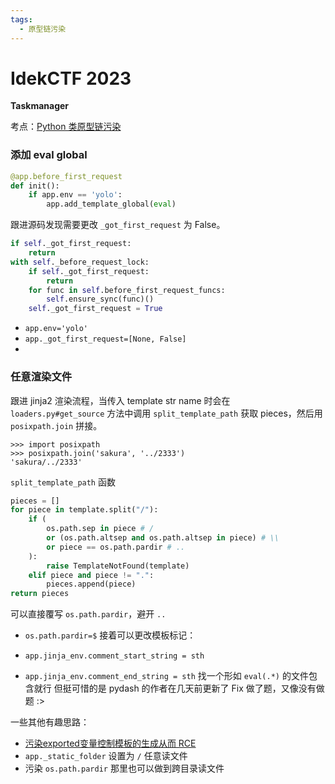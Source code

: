 ```yaml
---
tags: 
  - 原型链污染
---
```


# IdekCTF 2023

**Taskmanager**

考点：[Python 类原型链污染](../keypoint/python-proto.md)

### 添加 eval global
```python
@app.before_first_request
def init():
    if app.env == 'yolo':
        app.add_template_global(eval)
```
跟进源码发现需要更改 `_got_first_request` 为 False。
```python
if self._got_first_request:
	return
with self._before_request_lock:
	if self._got_first_request:
		return
	for func in self.before_first_request_funcs:
		self.ensure_sync(func)()
	self._got_first_request = True
```

- `app.env='yolo'`
- `app._got_first_request=[None, False]`
- 
### 任意渲染文件
跟进 jinja2 渲染流程，当传入 template str name 时会在 `loaders.py#get_source` 方法中调用 `split_template_path` 获取 pieces，然后用 `posixpath.join` 拼接。
```shell
>>> import posixpath
>>> posixpath.join('sakura', '../2333') 
'sakura/../2333'
```
`split_template_path` 函数
```python
pieces = []
for piece in template.split("/"):
	if (
		os.path.sep in piece # /
		or (os.path.altsep and os.path.altsep in piece) # \\
		or piece == os.path.pardir # ..
	):
		raise TemplateNotFound(template)
	elif piece and piece != ".":
		pieces.append(piece)
return pieces
```
可以直接覆写 `os.path.pardir`，避开 `..`

- `os.path.pardir=$`
接着可以更改模板标记：

- `app.jinja_env.comment_start_string = sth`
- `app.jinja_env.comment_end_string = sth`
找一个形如 `eval(.*)` 的文件包含就行
但挺可惜的是 pydash 的作者在几天前更新了 Fix
做了题，又像没有做题 :>

一些其他有趣思路：

- [污染exported变量控制模板的生成从而 RCE](https://github.com/Myldero/ctf-writeups/tree/master/idekCTF%202022/task%20manager)
- `app._static_folder` 设置为 `/` 任意读文件
- 污染 `os.path.pardir` 那里也可以做到跨目录读文件